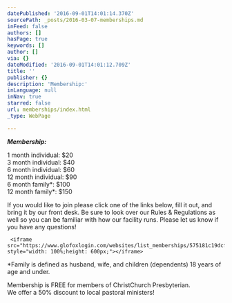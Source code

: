 ```yaml
---
datePublished: '2016-09-01T14:01:14.370Z'
sourcePath: _posts/2016-03-07-memberships.md
inFeed: false
authors: []
hasPage: true
keywords: []
author: []
via: {}
dateModified: '2016-09-01T14:01:12.709Z'
title: ''
publisher: {}
description: 'Membership:'
inLanguage: null
inNav: true
starred: false
url: memberships/index.html
_type: WebPage

---
```

_**Membership:**_

1 month individual: $20  
3 month individual: $40  
6 month individual: $60  
12 month individual: $90  
6 month family\*: $100  
12 month family\*: $150

If you would like to join please click one of the links below, fill it out, and bring it by our front desk. Be sure to look over our Rules & Regulations as well so you can be familiar with how our facility runs. Please let us know if you have any questions!

     <iframe src="https://www.glofoxlogin.com/websites/list_memberships/575181c19dcf4cf3508b456d" style="width: 100%;height: 600px;"></iframe> 
    

\*Family is defined as husband, wife, and children (dependents) 18 years of age and under.

Membership is FREE for members of ChristChurch Presbyterian.  
We offer a 50% discount to local pastoral ministers!